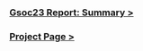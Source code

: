 ### [Gsoc23 Report: Summary >](https://github.com/UtkarshSiddhpura/GSoc-2023-Sugarlabs/wiki/Gsoc23-Report:-Summary)
### [Project Page >](https://summerofcode.withgoogle.com/programs/2023/projects/YxWqJ2nt)
